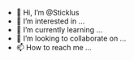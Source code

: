 - 👋 Hi, I’m @Sticklus
- 👀 I’m interested in ...
- 🌱 I’m currently learning ...
- 💞️ I’m looking to collaborate on ...
- 📫 How to reach me ...

<!---
Sticklus/Sticklus is a ✨ special ✨ repository because its `README.md` (this file) appears on your GitHub profile.
You can click the Preview link to take a look at your changes.
--->
